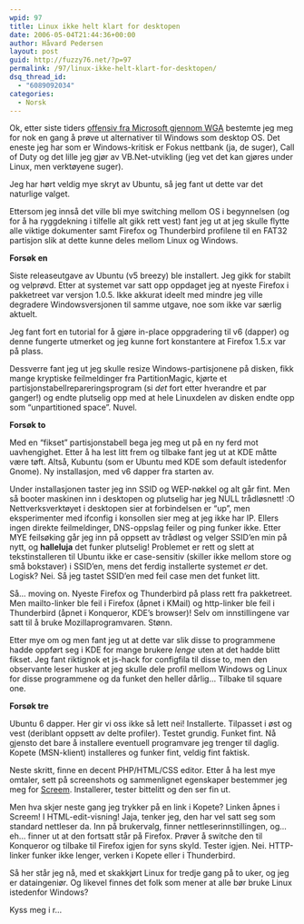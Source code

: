 ```yaml
---
wpid: 97
title: Linux ikke helt klart for desktopen
date: 2006-05-04T21:44:36+00:00
author: Håvard Pedersen
layout: post
guid: http://fuzzy76.net/?p=97
permalink: /97/linux-ikke-helt-klart-for-desktopen/
dsq_thread_id:
  - "6089092034"
categories:
  - Norsk
---
```

Ok, etter siste tiders <a href="http://www.aviransplace.com/index.php/archives/2006/04/22/microsoft-is-taking-wga-to-the-next-level/" target="_blank" rel="noopener">offensiv fra Microsoft gjennom WGA</a> bestemte jeg meg for nok en gang å prøve ut alternativer til Windows som desktop OS. Det eneste jeg har som er Windows-kritisk er Fokus nettbank (ja, de suger), Call of Duty og det lille jeg gjør av VB.Net-utvikling (jeg vet det kan gjøres under Linux, men verktøyene suger).

Jeg har hørt veldig mye skryt av Ubuntu, så jeg fant ut dette var det naturlige valget.

Ettersom jeg innså det ville bli mye switching mellom OS i begynnelsen (og for å ha ryggdekning i tilfelle alt gikk rett vest) fant jeg ut at jeg skulle flytte alle viktige dokumenter samt Firefox og Thunderbird profilene til en FAT32 partisjon slik at dette kunne deles mellom Linux og Windows.

**Forsøk en**

Siste releaseutgave av Ubuntu (v5 breezy) ble installert. Jeg gikk for stabilt og velprøvd. Etter at systemet var satt opp oppdaget jeg at nyeste Firefox i pakketreet var versjon 1.0.5. Ikke akkurat ideelt med mindre jeg ville degradere Windowsversjonen til samme utgave, noe som ikke var særlig aktuelt.

Jeg fant fort en tutorial for å gjøre in-place oppgradering til v6 (dapper) og denne fungerte utmerket og jeg kunne fort konstantere at Firefox 1.5.x var på plass.

Dessverre fant jeg ut jeg skulle resize Windows-partisjonene på disken, fikk mange kryptiske feilmeldinger fra PartitionMagic, kjørte et partisjonstabellrepareringsprogram (si _det_ fort etter hverandre et par ganger!) og endte plutselig opp med at hele Linuxdelen av disken endte opp som &#8220;unpartitioned space&#8221;. Nuvel.

**Forsøk to**

Med en &#8220;fikset&#8221; partisjonstabell bega jeg meg ut på en ny ferd mot uavhengighet. Etter å ha lest litt frem og tilbake fant jeg ut at KDE måtte være tøft. Altså, Kubuntu (som er Ubuntu med KDE som default istedenfor Gnome). Ny installasjon, med v6 dapper fra starten av.

Under installasjonen taster jeg inn SSID og WEP-nøkkel og alt går fint. Men så booter maskinen inn i desktopen og plutselig har jeg NULL trådløsnett! :O Nettverksverktøyet i desktopen sier at forbindelsen er &#8220;up&#8221;, men eksperimenter med ifconfig i konsollen sier meg at jeg ikke har IP. Ellers ingen direkte feilmeldinger, DNS-oppslag feiler og ping funker ikke. Etter MYE feilsøking går jeg inn på oppsett av trådløst og velger SSID&#8217;en min på nytt, og **halleluja** det funker plutselig! Problemet er rett og slett at tekstinstalleren til Ubuntu ikke er case-sensitiv (skiller ikke mellom store og små bokstaver) i SSID&#8217;en, mens det ferdig installerte systemet _er_ det. Logisk? Nei. Så jeg tastet SSID&#8217;en med feil case men det funket litt.

Så&#8230; moving on. Nyeste Firefox og Thunderbird på plass rett fra pakketreet. Men mailto-linker ble feil i Firefox (åpnet i KMail) og http-linker ble feil i Thunderbird (åpnet i Konqueror, KDE&#8217;s browser)! Selv om innstillingene var satt til å bruke Mozillaprogramvaren. Stønn.

Etter mye om og men fant jeg ut at dette var slik disse to programmene hadde oppført seg i KDE for mange brukere _lenge_ uten at det hadde blitt fikset. Jeg fant riktignok et js-hack for configfila til disse to, men den observante leser husker at jeg skulle dele profil mellom Windows og Linux for disse programmene og da funket den heller dårlig&#8230; Tilbake til square one.

**Forsøk tre**

Ubuntu 6 dapper. Her gir vi oss ikke så lett nei! Installerte. Tilpasset i øst og vest (deriblant oppsett av delte profiler). Testet grundig. Funket fint. Nå gjensto det bare å installere eventuell programvare jeg trenger til daglig. Kopete (MSN-klient) installeres og funker fint, veldig fint faktisk.

Neste skritt, finne en decent PHP/HTML/CSS editor. Etter å ha lest mye omtaler, sett på screenshots og sammenlignet egenskaper bestemmer jeg meg for <a href="http://www.screem.org/" target="_blank" rel="noopener">Screem</a>. Installerer, tester bittelitt og den ser fin ut.

Men hva skjer neste gang jeg trykker på en link i Kopete? Linken åpnes i Screem! I HTML-edit-visning! Jaja, tenker jeg, den har vel satt seg som standard nettleser da. Inn på brukervalg, finner nettleserinnstillingen, og&#8230; eh&#8230; finner ut at den fortsatt står på Firefox. Prøver å switche den til Konqueror og tilbake til Firefox igjen for syns skyld. Tester igjen. Nei. HTTP-linker funker ikke lenger, verken i Kopete eller i Thunderbird.

Så her står jeg nå, med et skakkjørt Linux for tredje gang på to uker, og jeg er dataingeniør. Og likevel finnes det folk som mener at alle bør bruke Linux istedenfor Windows?

Kyss meg i r&#8230;
